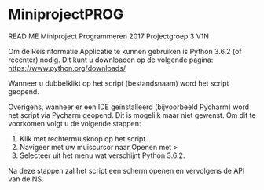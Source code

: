 # MiniprojectPROG
READ ME Miniproject Programmeren 2017 Projectgroep 3 V1N

Om de Reisinformatie Applicatie te kunnen gebruiken is Python 3.6.2 (of recenter) nodig. Dit kunt u downloaden op de volgende pagina:
https://www.python.org/downloads/

Wanneer u dubbelklikt op het script (bestandsnaam) word het script geopend.

Overigens, wanneer er een IDE geïnstalleerd (bijvoorbeeld Pycharm) word het script via Pycharm geopend. Dit is mogelijk maar niet gewenst. Om dit te voorkomen volgt u de volgende stappen:

1. Klik met rechtermuisknop op het script.
2. Navigeer met uw muiscursor naar Openen met >
3. Selecteer uit het menu wat verschijnt Python 3.6.2.

Na deze stappen zal het script een scherm openen en vervolgens de API van de NS.
